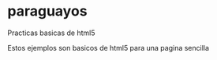 paraguayos
==========

Practicas basicas de html5 

Estos ejemplos son basicos de html5 para una pagina sencilla 
